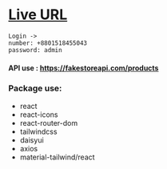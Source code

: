 # [Live URL](https://ecommercerepliq.web.app/)

    Login ->
    number: +8801518455043
    password: admin

#### API use : https://fakestoreapi.com/products

### Package use:

- react
- react-icons
- react-router-dom
- tailwindcss
- daisyui
- axios
- material-tailwind/react
